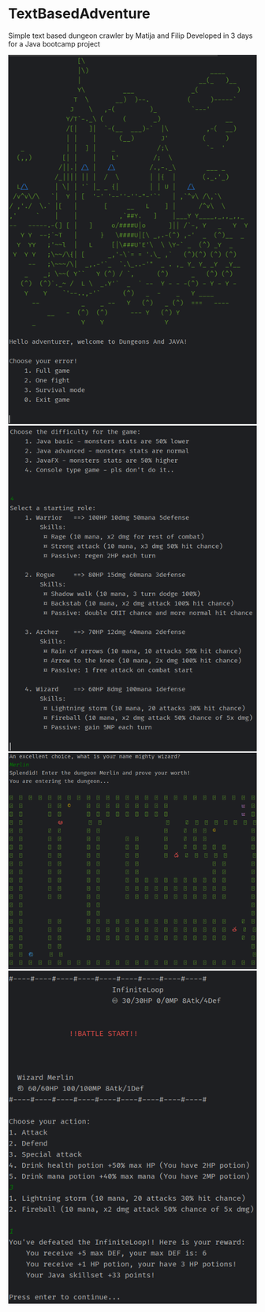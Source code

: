# TextBasedAdventure
Simple text based dungeon crawler by Matija and Filip
Developed in 3 days for a Java bootcamp project

<img src="pics/Intro screen.png" alt="Intro screen" title="Intro screen">
<img src="pics/diff class selection.png" alt="Difficulty & Class Select Screen" title="Difficulty & Class Select Screen">
<img src="pics/map view.png" alt="Main game map" title="Main game map">
<img src="pics/battle screen.png" alt="Battle screen" title="Battle screen">


